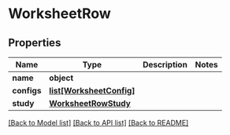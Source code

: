 # WorksheetRow


## Properties
Name | Type | Description | Notes
------------ | ------------- | ------------- | -------------
**name** | **object** |  | 
**configs** | [**list[WorksheetConfig]**](WorksheetConfig.md) |  | 
**study** | [**WorksheetRowStudy**](WorksheetRowStudy.md) |  | 

[[Back to Model list]](../README.md#documentation-for-models) [[Back to API list]](../README.md#documentation-for-api-endpoints) [[Back to README]](../README.md)


